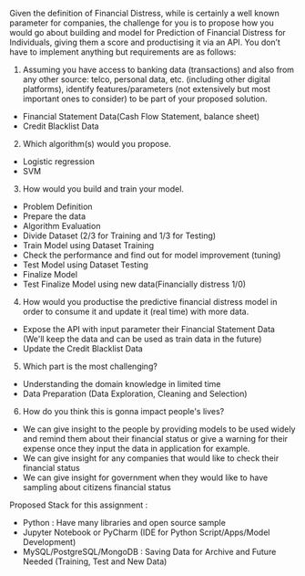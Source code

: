 Given the definition of Financial Distress, while is certainly a well known parameter for companies, the challenge for you is to propose how you would go about building and model for Prediction of Financial Distress for Individuals, giving them a score and productising it via an API.
You don’t have to implement anything but requirements are as follows:

1. Assuming you have access to banking data (transactions) and also from any other source: telco, personal data, etc. (including other digital platforms), identify features/parameters (not extensively but most important ones to consider) to be part of your proposed solution.
- Financial Statement Data(Cash Flow Statement, balance sheet)
- Credit Blacklist Data

2. Which algorithm(s) would you propose.
- Logistic regression 
- SVM
 
3. How would you build and train your model.
- Problem Definition
- Prepare the data
- Algorithm Evaluation
- Divide Dataset (2/3 for Training and 1/3 for Testing)
- Train Model using Dataset Training
- Check the performance and find out for model improvement (tuning)
- Test Model using Dataset Testing 
- Finalize Model
- Test Finalize Model using new data(Financially distress 1/0)

4. How would you productise the predictive financial distress model in order to consume it and update it (real time) with more data.
- Expose the API with input parameter their Financial Statement Data (We'll keep the data and can be used as train data in the future) 
- Update the Credit Blacklist Data

5. Which part is the most challenging? 
- Understanding the domain knowledge in limited time 
- Data Preparation (Data Exploration, Cleaning and Selection)

6. How do you think this is gonna impact people's lives? 
- We can give insight to the people by providing models to be used widely and remind them about their financial status or give a warning for their expense once they input the data in application for example. 
- We can give insight for any companies that would like to check their financial status
- We can give insight for government when they would like to have sampling about citizens financial status 


Proposed Stack for this assignment : 
- Python : Have many libraries and open source sample 
- Jupyter Notebook or PyCharm (IDE for Python Script/Apps/Model Development)
- MySQL/PostgreSQL/MongoDB : Saving Data for Archive and Future Needed (Training, Test and New Data)

